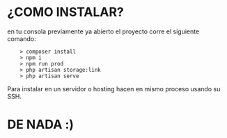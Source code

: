# ¿COMO INSTALAR?

en tu consola previamente ya abierto el proyecto corre el siguiente comando:


```console
    > composer install
    > npm i
    > npm run prod
    > php artisan storage:link
    > php artisan serve
```
Para instalar en un servidor o hosting hacen en mismo proceso usando su SSH.

# DE NADA :)
